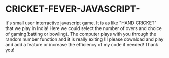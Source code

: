 # CRICKET-FEVER-JAVASCRIPT-
It's small user interractive javascript game. 
It is as like "HAND CRICKET" that we play in India! 
Here we could select the number of overs and choice of gaming(batting or bowling).
The computer plays with you through the random number function and it is really exiting !!!
please download and play and add a feature or increase the efficiency of my code if needed!
Thank you!
